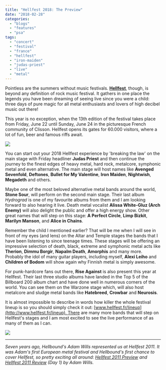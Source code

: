 ```yaml
---
title: "Hellfest 2018: The Preview"
date: "2018-02-28"
categories: 
  - "blogs"
  - "features"
  - "psa"
tags: 
  - "concert"
  - "festival"
  - "france"
  - "hellfest"
  - "iron-maiden"
  - "judas-priest"
  - "live"
  - "metal"
---
```


Pointless are the summers without music festivals. **[Hellfest](http://www.hellfest.fr/)**, though, is beyond any definition of rock music festival. It gathers in one place the legends you have been dreaming of seeing live since you were a child: three days of pure magic for all metal enthusiasts and lovers of high decibel music out there!

This year is no exception, when the 13th edition of the festival takes place from Friday, June 22 until Sunday, June 24 in the picturesque French community of Clisson. Hellfest opens its gates for 60.000 visitors, where a lot of fun, beer and famous riffs await.

[![](https://hellbound.ca/wp-content/uploads/2018/02/695x110.gif)](http://www.hellfest.fr/)

You can start out your 2018 Hellfest experience by 'breaking the law' on the main stage with Friday headliner **Judas Priest** and then continue the journey to the finest edges of heavy metal, hard rock, metalcore, symphonic metal and even alternative. The main stage will host names like **Avenged Sevenfold**, **Deftones**, **Bullet for My Valentine**, **Iron Maiden**, **Nightwish**, **Megadeth** and others.

Maybe one of the most beloved alternative metal bands around the world, **Stone Sour**, will perform on the second main stage. Their last album _Hydrograd_ is one of my favourite albums from them and I am looking forward to also hearing it live. Death metal vocalist **Alissa White-Gluz (Arch Enemy)** will also delight the public and offer a high energy show. Other great names that will step on this stage: **A Perfect Circle**, **Limp Bizkit**, **Marilyn Manson**, and **Alice in Chains**.

Remember the child I mentioned earlier? That will be me when I will see in front of my eyes (and lens) on the Altar and Temple stages the bands that I have been listening to since teenage times. These stages will be offering an impressive selection of death, black, extreme and symphonic metal acts like **Therion**, **Dimmu Borgir**, **Napalm Death**, **Amorphis** and many more. Probably the idol of many guitar players, including myself, **Alexi Leiho** and **Children of Bodom** will show again why Finnish metal is simply awesome.

For punk-hardcore fans out there, **Rise Against** is also present this year at Hellfest. Their last three studio albums have landed in the Top 5 of the Billboard 200 album chart and have done well in numerous corners of the world. You can see them on the Warzone stage which, will also host metalcore and sludge metal bands like **Hatebreed**, **Crowbar** and **Neurosis**.

It is almost impossible to describe in words how killer the whole festival lineup is so you should simply check it out: [www.hellfest.fr/lineup](http://www.hellfest.fr/lineup). There are many more bands that will step on Hellfest's stages and I am most excited to see the live performance of as many of them as I can.

[![](https://hellbound.ca/wp-content/uploads/2018/02/hellfest-details.jpg)](http://www.hellfest.fr/)

* * *

_Seven years ago, Hellbound's Adam Wills represented us at Hellfest 2011. It was Adam's first European metal festival and Hellbound's first chance to cover Hellfest, so pretty exciting all around: [Hellfest 2011 Preview](https://hellbound.ca/2011/06/hellfest-2011-preview/) and [Hellfest 2011 Review](https://hellbound.ca/2011/07/hellbound-hellfest-the-review-day-one/) (Day 1) by Adam Wills._
